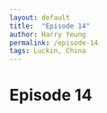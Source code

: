 ```yaml
---
layout: default
title:  "Episode 14"
author: Harry Yeung
permalink: /episode-14
tags: Luckin, China
---
```


# Episode 14
